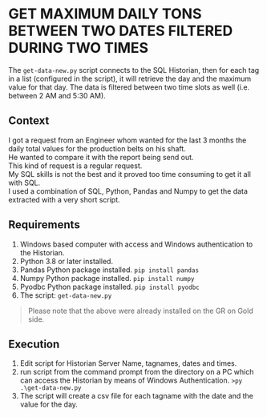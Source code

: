 # GET MAXIMUM DAILY TONS BETWEEN TWO DATES FILTERED DURING TWO TIMES  

The ```get-data-new.py``` script connects to the SQL Historian, then for each tag in a list (configured in the script), it will retrieve the day and the maximum value for that day. The data is filtered between two time slots as well (i.e. between 2 AM and 5:30 AM).  

## Context  

I got a request from an Engineer whom wanted for the last 3 months the daily total values for the production belts on his shaft.  
He wanted to compare it with the report being send out.  
This kind of request is a regular request.  
My SQL skills is not the best and it proved too time consuming to get it all with SQL.  
I used a combination of SQL, Python, Pandas and Numpy to get the data extracted with a very short script.  

## Requirements  

1. Windows based computer with access and Windows authentication to the Historian.  
2. Python 3.8 or later installed.  
3. Pandas Python package installed. ```pip install pandas```  
4. Numpy Python package installed. ```pip install numpy```  
5. Pyodbc Python package installed. ```pip install pyodbc```  
6. The script: ```get-data-new.py```  

> Please note that the above were already installed on the GR on Gold side.  

## Execution  

1. Edit script for Historian Server Name, tagnames, dates and times.  
2. run script from the command prompt from the directory on a PC which can access the Historian by means of Windows Authentication. ```>py .\get-data-new.py```  
3. The script will create a csv file for each tagname with the date and the value for the day.  

